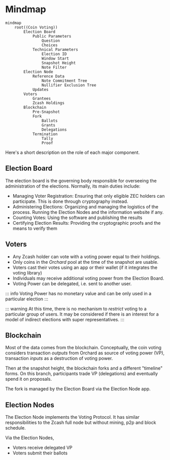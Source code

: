 # Mindmap

```mermaid
mindmap
    root((Coin Voting))
        Election Board
            Public Parameters
                Question
                Choices
            Technical Parameters
                Election ID
                Window Start
                Snapshot Height
                Note Filter
        Election Node
            Reference Data
                Note Commitment Tree
                Nullifier Exclusion Tree
            Updates
        Voters
            Grantees
            Zcash Holdings
        Blockchain
            Pre-Snapshot
            Fork
                Ballots
                Grants
                Delegations
            Termination
                Tally
                Proof
```

Here's a short description on the role of each major component.

## Election Board

The election board is the governing body responsible for overseeing the administration of 
the elections. Normally, its main duties include:

- Managing Voter Registration: Ensuring that only eligible ZEC holders can participate.
This is done through cryptography instead.
- Administering Elections: Organizing and managing the logistics of the process. Running
the Election Nodes and the information website if any.
- Counting Votes: Using the software and publishing the results
- Certifying Election Results: Providing the cryptographic proofs and the means to verify
them

## Voters

- Any Zcash holder can vote with a voting power equal to their holdings.
- Only coins in the *Orchard* pool at the time of the snapshot
are usable.
- Voters cast their votes using an app or their wallet (if it integrates
the voting library)
- Individuals may receive additional voting power from the Election Board.
- Voting Power can be delegated, i.e. sent to another user.

::: info
Voting Power has no monetary value and can be only used in a particular
election
:::

::: warning
At this time, there is no mechanism to *restrict* voting to a particular
group of users. It may be considered if there is an interest for a model of 
indirect elections with super representatives.
:::

## Blockchain

Most of the data comes from the blockchain. Conceptually, the coin voting
considers transaction *outputs* from Orchard as source of voting power (VP),
transaction *inputs* as a destruction of voting power.

Then at the snapshot height, the blockchain forks and a different "timeline" forms. 
On this branch, participants trade VP (delegations) and eventually spend it
on proposals.

The fork is managed by the Election Board via the Election Node app.

## Election Nodes

The Election Node implements the Voting Protocol. It has similar responsibilities
to the Zcash full node but without mining, p2p and block schedule.

Via the Election Nodes,

- Voters receive delegated VP
- Voters submit their ballots
